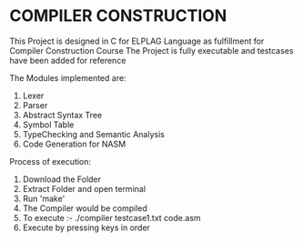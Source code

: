 # COMPILER CONSTRUCTION

This Project is designed in C for ELPLAG Language as fulfillment for Compiler Construction Course
The Project is fully executable and testcases have been added for reference

The Modules implemented are:

1. Lexer
2. Parser
3. Abstract Syntax Tree
4. Symbol Table
5. TypeChecking and Semantic Analysis
6. Code Generation for NASM


Process of execution:

1. Download the Folder
2. Extract Folder and open terminal
3. Run 'make'
4. The Compiler would be compiled
5. To execute :-  ./compiler testcase1.txt code.asm
6. Execute by pressing keys in order
